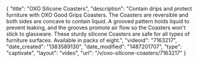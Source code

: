 {
    "title": "OXO Silicone Coasters",
    "description": "Contain drips and protect furniture with OXO Good Grips Coasters. The Coasters are reversible and both sides are concave to contain liquid. A grooved pattern holds liquid to prevent leaking, and the grooves promote air flow so the Coasters won't stick to glassware. These sturdy silicone Coasters are safe for all types of furniture surfaces. Available in packs of eight.",
    "videoid": "7163217",
    "date_created": "1383589130",
    "date_modified": "1487201707",
    "type": "captivate",
    "layout": "video",
    "url": "\/v\/oxo-silicone-coasters\/7163217"
}